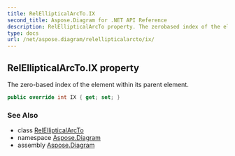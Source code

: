 ```yaml
---
title: RelEllipticalArcTo.IX
second_title: Aspose.Diagram for .NET API Reference
description: RelEllipticalArcTo property. The zerobased index of the element within its parent element
type: docs
url: /net/aspose.diagram/relellipticalarcto/ix/
---
```

## RelEllipticalArcTo.IX property

The zero-based index of the element within its parent element.

```csharp
public override int IX { get; set; }
```

### See Also

* class [RelEllipticalArcTo](../)
* namespace [Aspose.Diagram](../../relellipticalarcto/)
* assembly [Aspose.Diagram](../../../)


